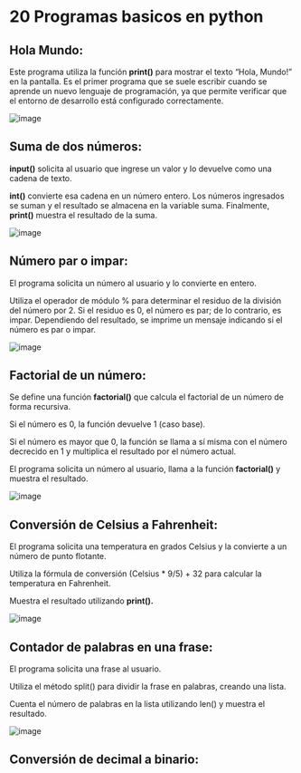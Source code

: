 # **20 Programas basicos en python**

## **Hola Mundo:**

Este programa utiliza la función **print()** para mostrar el texto “Hola, Mundo!” en la pantalla. Es el primer programa que se suele escribir cuando se aprende un nuevo lenguaje de programación, ya que permite verificar que el entorno de desarrollo está configurado correctamente.

![image](https://github.com/user-attachments/assets/21abc990-7c71-4a79-b56e-b39028c2081d)


## **Suma de dos números:**

**input()** solicita al usuario que ingrese un valor y lo devuelve como una cadena de texto.

**int()** convierte esa cadena en un número entero.
Los números ingresados se suman y el resultado se almacena en la variable suma.
Finalmente, 
**print()** muestra el resultado de la suma.

![image](https://github.com/user-attachments/assets/3d02fd98-afa0-49c2-b9fb-b2688364fc48)

## **Número par o impar:**

El programa solicita un número al usuario y lo convierte en entero.

Utiliza el operador de módulo % para determinar el residuo de la división del número por 2.
Si el residuo es 0, el número es par; de lo contrario, es impar.
Dependiendo del resultado, se imprime un mensaje indicando si el número es par o impar.

![image](https://github.com/user-attachments/assets/183b49e8-5b53-41aa-af4f-dc0852fcf9d0)

## **Factorial de un número:**

Se define una función **factorial()** que calcula el factorial de un número de forma recursiva.

Si el número es 0, la función devuelve 1 (caso base).

Si el número es mayor que 0, la función se llama a sí misma con el número decrecido en 1 y multiplica el resultado por el número actual.

El programa solicita un número al usuario, llama a la función **factorial()** y muestra el resultado.

![image](https://github.com/user-attachments/assets/854154d7-9ed6-466e-93aa-78ad735f2e98)

## **Conversión de Celsius a Fahrenheit:**

El programa solicita una temperatura en grados Celsius y la convierte a un número de punto flotante.

Utiliza la fórmula de conversión (Celsius * 9/5) + 32 para calcular la temperatura en Fahrenheit.

Muestra el resultado utilizando **print().**

![image](https://github.com/user-attachments/assets/5ce443c9-784b-421b-84f9-dd6c2ea06024)

## **Contador de palabras en una frase:**

El programa solicita una frase al usuario.

Utiliza el método split() para dividir la frase en palabras, creando una lista.

Cuenta el número de palabras en la lista utilizando len() y muestra el resultado.

![image](https://github.com/user-attachments/assets/0f35d184-ac5a-4441-9f70-06a2d33e3361)

## **Conversión de decimal a binario:**





